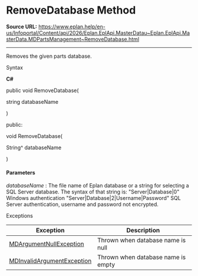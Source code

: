 # RemoveDatabase Method

**Source URL:** https://www.eplan.help/en-us/Infoportal/Content/api/2026/Eplan.EplApi.MasterDatau~Eplan.EplApi.MasterData.MDPartsManagement~RemoveDatabase.html

---

Removes the given parts database.

Syntax

**C#**



public void RemoveDatabase( 

   string databaseName

)

public:

void RemoveDatabase( 

   String^ databaseName

)


#### Parameters

*databaseName*
:   The file name of Eplan database or a string for selecting a SQL Server database. The syntax of that string is: "Server|Database|0" Windows authentication "Server|Database|2|Username|Password" SQL Server authentication, username and password not encrypted.

Exceptions

| Exception | Description |
| --- | --- |
| [MDArgumentNullException](Eplan.EplApi.MasterDatau~Eplan.EplApi.MasterData.MDArgumentNullException.html) | Thrown when database name is null |
| [MDInvalidArgumentException](Eplan.EplApi.MasterDatau~Eplan.EplApi.MasterData.MDInvalidArgumentException.html) | Thrown when database name is empty |
